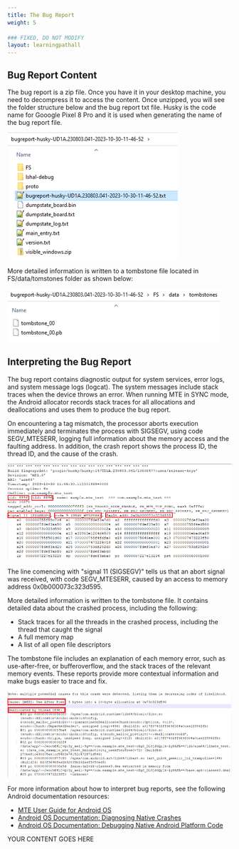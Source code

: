 ```yaml
---
title: The Bug Report
weight: 5

### FIXED, DO NOT MODIFY
layout: learningpathall
---
```


## Bug Report Content
The bug report is a zip file. Once you have it in your desktop machine, you need to decompress it to access the content. Once unzipped, you will see the folder structure below and the bug report txt file. Husky is the code name for Gooogle Pixel 8 Pro and it is used when generating the name of the bug report file.

![alt-text-2](pictures/10_unzipped_bug_report.png "Unzipped bug report file.")

More detailed information is written to a tombstone file located in FS/data/tomstones folder as shown below:

![alt-text-2](pictures/11_tombstone_filepath_in_bug_report.png "Tombstone file in bug report.")

## Interpreting the Bug Report

The bug report contains diagnostic output for system services, error logs, and system message logs (logcat). The system messages include stack traces when the device throws an error. When running MTE in SYNC mode, the Android allocator records stack traces for all allocations and deallocations and uses them to produce the bug report.

On encountering a tag mismatch, the processor aborts execution immediately and terminates the process with SIGSEGV, using code SEGV_MTESERR, logging full information about the memory access and the faulting address. In addition, the crash report shows the process ID, the thread ID, and the cause of the crash.

![alt-text-2](pictures/12_header_of_tombstone_file.png "Header of tombstone file.")

The line comencing with "signal 11 (SIGSEGV)"  tells us that an abort signal was received, with code SEGV_MTESERR, caused by an access to memory address 0x0b000073c323d595.

More detailed information is written to the tombstone file. It contains detailed data about the crashed process, including the following:
* Stack traces for all the threads in the crashed process, including the thread that caught the signal
* A full memory map
* A list of all open file descriptors

The tombstone file includes an explanation of each memory error, such as use-after-free, or bufferoverflow, and the stack traces of the relevant memory events. These reports provide more contextual information and make bugs easier to trace and fix.

![alt-text-2](pictures/13_tombstone_cause_of_memory_bug.png "Tombstone - cause of memory bug and output from the unwinder.")

For more information about how to interpret bug reports, see the following Android documentation
resources:
* [MTE User Guide for Android OS](https://developer.arm.com/documentation/108035/latest/) 
* [Android OS Documentation: Diagnosing Native Crashes](https://source.android.com/docs/core/tests/debug/native-crash)
* [Android OS Documentation: Debugging Native Android Platform Code](https://source.android.com/docs/core/tests/debug)





YOUR CONTENT GOES HERE

